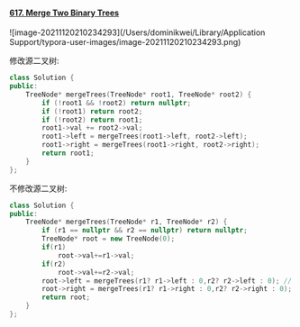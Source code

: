 #### [617. Merge Two Binary Trees](https://leetcode-cn.com/problems/merge-two-binary-trees/)

![image-20211120210234293](/Users/dominikwei/Library/Application Support/typora-user-images/image-20211120210234293.png)

修改源二叉树:

```c++
class Solution {
public:
    TreeNode* mergeTrees(TreeNode* root1, TreeNode* root2) {
        if (!root1 && !root2) return nullptr;
        if (!root1) return root2;
        if (!root2) return root1;
        root1->val += root2->val;
        root1->left = mergeTrees(root1->left, root2->left);
        root1->right = mergeTrees(root1->right, root2->right);
        return root1;
    }
};
```

不修改源二叉树:

```c++
class Solution {
public:
    TreeNode* mergeTrees(TreeNode* r1, TreeNode* r2) {
        if (r1 == nullptr && r2 == nullptr) return nullptr;
        TreeNode* root = new TreeNode(0);
        if(r1)
            root->val+=r1->val;
        if(r2)
            root->val+=r2->val;
        root->left = mergeTrees(r1? r1->left : 0,r2? r2->left : 0); // 空处理
        root->right = mergeTrees(r1? r1->right : 0,r2? r2->right : 0);
        return root;
    }
};
```

